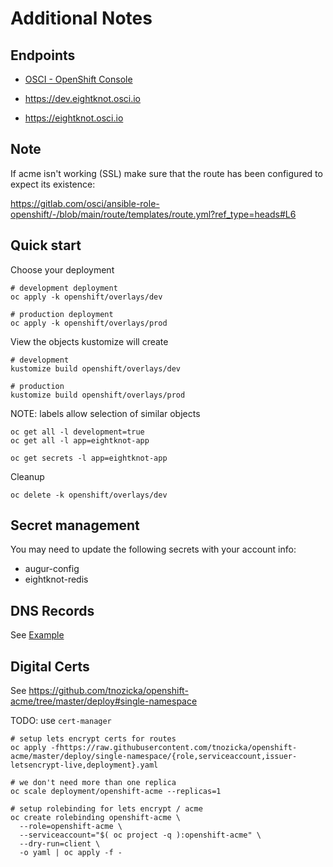 # Additional Notes

## Endpoints

- [OSCI - OpenShift Console](https://openshift-console.osci.io)

- https://dev.eightknot.osci.io
- https://eightknot.osci.io

## Note

If acme isn't working (SSL) make sure that the route
has been configured to expect its existence:

https://gitlab.com/osci/ansible-role-openshift/-/blob/main/route/templates/route.yml?ref_type=heads#L6

## Quick start

Choose your deployment

```
# development deployment
oc apply -k openshift/overlays/dev
```

```
# production deployment
oc apply -k openshift/overlays/prod
```

View the objects kustomize will create

```
# development
kustomize build openshift/overlays/dev

# production
kustomize build openshift/overlays/prod
```

NOTE: labels allow selection of similar objects

```
oc get all -l development=true
oc get all -l app=eightknot-app

oc get secrets -l app=eightknot-app
```

Cleanup

```
oc delete -k openshift/overlays/dev
```

## Secret management

You may need to update the following secrets with your account info:

- augur-config
- eightknot-redis

## DNS Records

See [Example](https://gitlab.com/osci/community-cage-infra-dns/-/merge_requests/49/diffs)

## Digital Certs

See https://github.com/tnozicka/openshift-acme/tree/master/deploy#single-namespace

TODO: use `cert-manager`

```
# setup lets encrypt certs for routes
oc apply -fhttps://raw.githubusercontent.com/tnozicka/openshift-acme/master/deploy/single-namespace/{role,serviceaccount,issuer-letsencrypt-live,deployment}.yaml

# we don't need more than one replica
oc scale deployment/openshift-acme --replicas=1

# setup rolebinding for lets encrypt / acme
oc create rolebinding openshift-acme \
  --role=openshift-acme \
  --serviceaccount="$( oc project -q ):openshift-acme" \
  --dry-run=client \
  -o yaml | oc apply -f -
```
